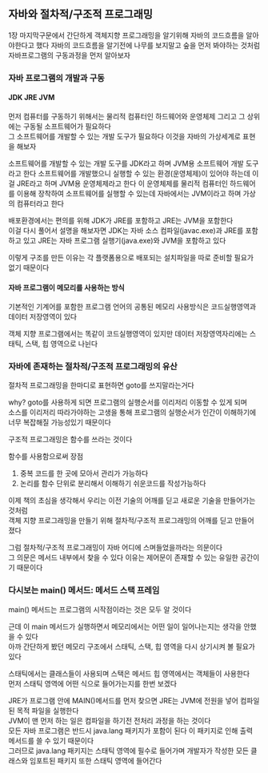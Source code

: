 ## 자바와 절차적/구조적 프로그래밍 

 1장 마지막구문에서 간단하게 객체지향 프로그래밍을 알기위해 자바의 코드흐름을 알아야한다고 했다
 자바의 코드흐름을 알기전에 나무를 보지말고 숲을 먼저 봐야하는 것처럼 자바프로그램의 구동과정을 먼저 알아보자

 ### 자바 프로그램의 개발과 구동
  #### JDK JRE JVM
  
  먼저 컴퓨터를 구동하기 위해서는 물리적 컴퓨터인 하드웨어와 운영체제 그리고 그 상위에는 구동될 소프트웨어가 필요하다<br/>
  그 소프트웨어를 개발할 수 있는 개발 도구가 필요하다 이것을 자바의 가상세계로 표현을 해보자

  소프트웨어를 개발할 수 있는 개발 도구를 JDK라고 하며 JVM용 소프트웨어 개발 도구라고 한다
  소프트웨어를 개발했으니 실행할 수 있는 환경(운영체제)이 있어야 하는데 이걸 JRE라고 하며 JVM용 운영체제라고 한다
  이 운영체제를 물리적 컴퓨터인 하드웨어를 이용해 장착하여 소프트웨어를 실행할 수 있는데 자바에서는 JVM이라고 하며 가상의 컴퓨터라고 한다

  배포환경에서는 편의를 위해 JDK가 JRE를 포함하고 JRE는 JVM을 포함한다<BR/>
  이걸 다시 풀어서 설명을 해보자면 JDK는 자바 소스 컴파일(javac.exe)과 JRE를 포함하고 있고 JRE는 자바 프로그램 실행기(java.exe)와 JVM을 포함하고 있다 
  
  이렇게 구조를 만든 이유는 각 플랫폼용으로 배포되는 설치파일을 따로 준비할 필요가 없기 때문이다
 
 #### 자바 프로그램이 메모리를 사용하는 방식
 기본적인 기계어를 포함한 프로그램 언어의 공통된 메모리 사용방식은 코드실행영역과 데이터 저장영역이 있다

 객체 지향 프로그램에서는 똑같이 코드실행영역이 있지만 데이터 저장영역자리에는 스태틱, 스택, 힙 영역으로 나뉜다

 ### 자바에 존재하는 절차적/구조적 프로그래밍의 유산

 절차적 프로그래밍을 한마디로 표현하면 goto를 쓰지말라는거다<br/>
 
 why? goto를 사용하게 되면 프로그램의 실행순서를 이리저리 이동할 수 있게 되며<br/>
 소스를 이리저리 따라가야하는 고생을 통해 프로그램의 실행순서가 인간이 이해하기에 너무 복잡해질 가능성있기 때문이다

 구조적 프로그래밍은 함수를 쓰라는 것이다 <br/>

 함수를  사용함으로써 장점<br/>
 1. 중복 코드를 한 곳에 모아서 관리가 가능하다
 2. 논리를 함수 단위로 분리해서 이해하기 쉬운코드를 작성가능하다

 이제 책의 초심을 생각해서 우리는 이전 기술의 어깨를 딛고 새로운 기술을 만들어가는 것처럼<br/>
 객체 지향 프로그래밍을 만들기 위해 절차적/구조적 프로그래밍의 어깨를 딛고 만들어졌다

 그럼 절차적/구조적 프로그래밍이 자바 어디에 스며들었을까라는 의문이다<br/>
 그 의문은 메서드 내부에서 찾을 수 있다 이유는 제어문이 존재할 수 있는 유일한 공간이기 때문이다

 ### 다시보는 main() 메서드: 메서드 스택 프레임

 main() 메서드는 프로그램의 시작점이라는 것은 모두 알 것이다<br/>
 
 근데 이 main 메서드가 실행하면서 메모리에서는 어떤 일이 일어나는지는 생각을 안했을 수 있다</br>
 아까 간단하게 봤던 메모리 구조에서 스태틱, 스택, 힙 영역을 다시 상기시켜 볼 필요가 있다

 스태틱에서는 클래스들이 사용되며 스택은 메서드 힙 영역에서는 객체들이 사용한다</br>
 먼저 스태틱 영역에 어떤 식으로 들어가는지를 한번 보겠다 </br>
 
 JRE가 프로그램 안에 MAIN()메서드를 먼저 찾으면 JRE는 JVM에 전원을 넣어 컴파일된 목적 파일을 실행한다</br>
 JVM이 맨 먼저 하는 일은 컴파일을 하기전 전처리 과정을 하는 것이다<br/>
 모든 자바 프로그램은 반드시 java.lang 패키지가 포함이 된다 이 패키지로 인해 출력 메서드를 쓸 수 있기 때문이다</br>
 그러므로 java.lang 패키지는 스태틱 영역에 필수로 들어가며 개발자가 작성한 모든 클래스와 임포트된 패키지 또한 
 스태틱 영역에 들어간다
 
 
 
 
 
 

  
  
  
  
  
